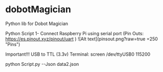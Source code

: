 # dobotMagician
Python lib for Dobot Magician 


Python Script
1- Connect Raspberry Pi using serial port
(Pin Outs: https://es.pinout.xyz/pinout/uart )
![Alt text](pinsout.png?raw=true =250 "Pins")

Important!!! USB to TTL (3.3v)
Terminal:
 screen /dev/ttyUSB0 115200

python Script.py --Json data2.json

